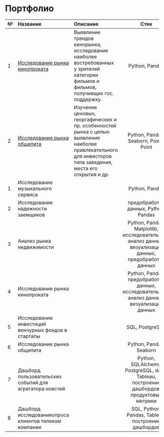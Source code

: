 # Портфолио



| № | Название | Описание  | Стек  | 
|---|:---|:---|:---:|
| 1 | [Исследование рынка кинопроката](https://github.com/natkol1/Portfolio/blob/51e6366c36a1d9d6d86eb6935382504d6c3e430d/Project%201/Movie_industry_study.ipynb) | Выявление трендов кинорынка, исследование наиболее востребованных у зрителей категории фильмов и фильмов, получивщих гос. поддержку.  | Python, Pandas |   
| 2 | [Исследование рынка общепита](https://github.com/natkol1/Portfolio/blob/51e6366c36a1d9d6d86eb6935382504d6c3e430d/Project%202/Foodmarket_research.ipynb) | Изучение ценовых, георгафических и пр. особенностей рынка с целью выявления наиболее привлекательного для инвесторов типа заведения, места его открытия и др.  | Python, Pandas, Seaborn, Power Point  | 
| 1 | Исследование музыкального сервиса  |   | Python, Pandas  |   
| 2 | Исследование надежности заемщиков  |   |  предобработка данных, Python, Pandas |  
| 3 | Анализ рынка недвижимости  |   |  Python, Pandas, Matplotlib, исследовательский анализ данных, визуализация данных, предобработка данных |   
| 4 | Исследование рынка кинопроката  |   | Python, Pandas, предобработка данных, исследовательский анализ данных, визуализация данных  |   
| 5 | Исследование инвестиций венчурных фондов в стартапы  |   |  SQL, PostgreSQL |  
| 6 | Исследование рынка общепита |   | Python, Pandas, Seaborn  |   
| 7 | Дашборд пользовательских событий для агрегатора новстей  |   | Python, SQLAlchemy, PostgreSQL, dash, Tableau, построение дашбордов, продуктовые метрики  |  
| 8 | Дашборд исследованияопроса клиентов телеком компании |   |  SQL, Python, Pandas, Tableau, построение дашбордов |   
